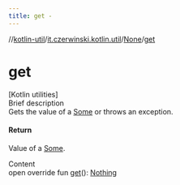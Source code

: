 ```yaml
---
title: get -
---
```

//[kotlin-util](../../index.md)/[it.czerwinski.kotlin.util](../index.md)/[None](index.md)/[get](get.md)



# get  
[Kotlin utilities]  
Brief description  
Gets the value of a [Some](../-some/index.md) or throws an exception.  
  


#### Return  
Value of a [Some](../-some/index.md).  
  
  
Content  
open override fun [get](get.md)(): [Nothing](https://kotlinlang.org/api/latest/jvm/stdlib/kotlin/-nothing/index.html)  



